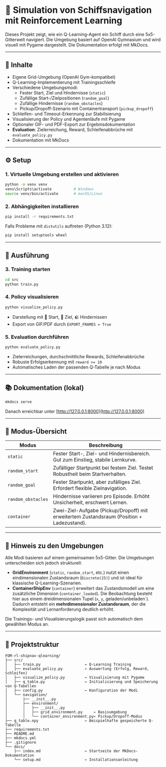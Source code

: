 # 🚢 Simulation von Schiffsnavigation mit Reinforcement Learning

Dieses Projekt zeigt, wie ein Q-Learning-Agent ein Schiff durch eine 5x5-Gitterwelt navigiert. Die Umgebung basiert auf OpenAI Gymnasium und wird visuell mit Pygame dargestellt. Die Dokumentation erfolgt mit MkDocs.

---

## 📌 Inhalte

- Eigene Grid-Umgebung (OpenAI Gym-kompatibel)
- Q-Learning-Implementierung mit Trainingsschleife
- Verschiedene Umgebungsmodi:
  - Fester Start, Ziel und Hindernisse (`static`)
  - Zufällige Start-/Zielpositionen (`random_goal`)
  - Zufällige Hindernisse (`random_obstacles`)
  - Pickup/Dropoff-Szenario mit Containertransport (`pickup_dropoff`)
- Schleifen- und Timeout-Erkennung zur Stabilisierung
- Visualisierung der Policy und Agentenläufe mit Pygame
- Optionaler GIF- und PDF-Export zur Ergebnisdokumentation
- **Evaluation**: Zielerreichung, Reward, Schleifenabbrüche mit `evaluate_policy.py`
- Dokumentation mit MkDocs

---

## ⚙️ Setup

### 1. Virtuelle Umgebung erstellen und aktivieren
```bash
python -m venv venv
venv\Scripts\activate          # Windows
source venv/bin/activate       # macOS/Linux
```

### 2. Abhängigkeiten installieren
```bash
pip install -r requirements.txt
```

Falls Probleme mit `distutils` auftreten (Python 3.12):
```bash
pip install setuptools wheel
```

---

## 🚀 Ausführung

### 3. Training starten
```bash
cd src
python train.py
```

### 4. Policy visualisieren
```bash
python visualize_policy.py
```
- Darstellung mit 🧭 Start, 🏁 Ziel, 🪨 Hindernissen
- Export von GIF/PDF durch `EXPORT_FRAMES = True`

### 5. Evaluation durchführen
```bash
python evaluate_policy.py
```
- Zielerreichungen, durchschnittliche Rewards, Schleifenabbrüche
- Robuste Erfolgserkennung mit `reward >= 10`
- Automatisches Laden der passenden Q-Tabelle je nach Modus

---

## 📚 Dokumentation (lokal)

```bash
mkdocs serve
```
Danach erreichbar unter [http://127.0.0.1:8000](http://127.0.0.1:8000)

---

## 🔀 Modus-Übersicht

| Modus         | Beschreibung                                                                 |
|---------------|------------------------------------------------------------------------------|
| `static`      | Fester Start-, Ziel- und Hindernisbereich. Gut zum Einstieg, stabile Lernkurve. |
| `random_start`| Zufälliger Startpunkt bei festem Ziel. Testet Robustheit beim Startverhalten. |
| `random_goal` | Fester Startpunkt, aber zufälliges Ziel. Erfordert flexible Zielnavigation.   |
| `random_obstacles` | Hindernisse variieren pro Episode. Erhöht Unsicherheit, erschwert Lernen. |
| `container`   | Zwei-Ziel-Aufgabe (Pickup/Dropoff) mit erweitertem Zustandsraum (Position + Ladezustand). |

---

## 🧠 Hinweis zu den Umgebungen

Alle Modi basieren auf einem gemeinsamen 5x5-Gitter. Die Umgebungen unterscheiden sich jedoch strukturell:

- **GridEnvironment** (`static`, `random_start`, etc.) nutzt einen eindimensionalen Zustandsraum (`Discrete(25)`) und ist ideal für klassische Q-Learning-Szenarien.
- **ContainerShipEnv** (`container`) erweitert das Zustandsmodell um eine zusätzliche Dimension (`container_loaded`). Die Beobachtung besteht hier aus einem dreidimensionalen Tupel (`x`, `y`, geladen/unbeladen`). Dadurch entsteht ein **mehrdimensionaler Zustandsraum**, der die Komplexität und Lernanforderung deutlich erhöht.

Die Trainings- und Visualisierungslogik passt sich automatisch dem gewählten Modus an.

---

## 📁 Projektstruktur

```text
FOM-rl-shipnav-qlearning/
├── src/
│   ├── train.py                    ← Q-Learning Training
│   ├── evaluate_policy.py          ← Auswertung (Erfolg, Reward, Schleifen)
│   ├── visualize_policy.py         ← Visualisierung mit Pygame
│   ├── q_table.py                  ← Initialisierung und Speicherung von Q-Tabellen
│   ├── config.py                   ← Konfiguration der Modi
│   └── navigation/
│       ├── __init__.py
│       ├── environment/
│       │   ├── __init__.py
│       │   ├── grid_environment.py     ← Basisumgebung
│       │   └── container_environment.py← Pickup/Dropoff-Modus
├── q_table.npy                     ← Beispielhafte gespeicherte Q-Tabelle
├── requirements.txt
├── README.md
├── mkdocs.yml
├── .gitignore
└── docs/
    ├── index.md                    ← Startseite der MkDocs-Dokumentation
    └── setup.md                    ← Installationsanleitung
```